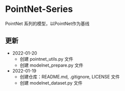 # PointNet-Series

PointNet 系列的模型，以PointNet作为基线

## 更新

- 2022-01-20
  - 创建 pointnet_utils.py 文件
  - 创建 modelnet_prepare.py 文件
- 2022-01-19
  - 创建仓库：README.md, .gitignore, LICENSE 文件
  - 创建 modelnet_dataset.py 文件
